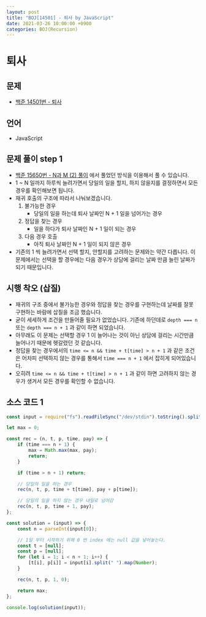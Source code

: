 ```yaml
---
layout: post
title: "BOJ[14501] - 퇴사 by JavaScript"
date: 2021-03-26 10:00:00 +0900
categories: BOJ(Recursion)
---
```


# 퇴사

## 문제

- [백준 14501번 - 퇴사](https://www.acmicpc.net/problem/14501)

## 언어

- JavaScript

## 문제 풀이 step 1

- [백준 15650번 - N과 M (2) 풀이](<https://qkrrlgh519.github.io/boj(backtracking)/2021/03/18/BOJ-BackTracking-15650.html>) 에서 풀었던 방식을 이용해서 풀 수 있습니다.
- 1 ~ N 일까지 하루씩 늘려가면서 당일의 일을 할지, 하지 않을지를 결정하면서 모든 경우를 확인해보면 됩니다.
- 재귀 호출의 구조에 따라서 나눠보겠습니다.
  1.  불가능한 경우
      - 당일의 일을 하는데 퇴사 날짜인 N + 1 일을 넘어가는 경우
  2.  정답을 찾는 경우
      - 일을 하다가 퇴사 날짜인 N + 1 일이 되는 경우
  3.  다음 경우 호출
      - 아직 퇴사 날짜인 N + 1 일이 되지 않은 경우
- 기존의 1 씩 늘려가면서 선택 할지, 안할지를 고려하는 문제와는 약간 다릅니다. 이 문제에서는 선택을 할 경우에는 다음 경우가 상담에 걸리는 날짜 만큼 늘린 날짜가 되기 때문입니다.

## 시행 착오 (삽질)

- 재귀의 구조 중에서 불가능한 경우와 정답을 찾는 경우를 구현하는데 날짜를 잘못 구현하는 바람에 삽질을 조금 했습니다.
- 굳이 세세하게 조건을 만들어줄 필요가 없었습니다. 기존에 하던데로 `depth === n` 또는 `depth === n + 1` 과 같이 하면 되었습니다.
- 아무래도 이 문제는 선택할 경우 1 이 늘어나는 것이 아닌 상담에 걸리는 시간만큼 늘어나기 때문에 헷갈렸던 것 같습니다.
- 정답을 찾는 경우에서의 `time <= n && time + t[time] > n + 1` 과 같은 조건은 어차피 선택하지 않는 경우를 통해서 `time === n + 1` 에서 잡히게 되어있습니다.
- 오히려 `time <= n && time + t[time] > n + 1` 과 같이 하면 고려하지 않는 경우가 생겨서 모든 경우를 확인할 수 없습니다.

## 소스 코드 1

```jsx
const input = require("fs").readFileSync("/dev/stdin").toString().split("\n");

let max = 0;

const rec = (n, t, p, time, pay) => {
	if (time === n + 1) {
		max = Math.max(max, pay);
		return;
	}

	if (time > n + 1) return;

	// 당일의 일을 하는 경우
	rec(n, t, p, time + t[time], pay + p[time]);

	// 당일의 일을 하지 않는 경우 내일로 넘어감
	rec(n, t, p, time + 1, pay);
};

const solution = (input) => {
	const n = parseInt(input[0]);

	// 1일 부터 시작하기 위해 0 번 index 에는 null 값을 넣어놓는다.
	const t = [null];
	const p = [null];
	for (let i = 1; i < n + 1; i++) {
		[t[i], p[i]] = input[i].split(" ").map(Number);
	}

	rec(n, t, p, 1, 0);

	return max;
};

console.log(solution(input));
```
